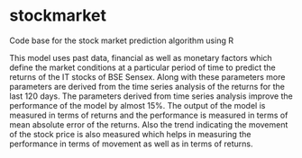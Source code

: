 # stockmarket

Code base for the stock market prediction algorithm using R

This model uses past data, financial as well as monetary factors which define the market conditions at a particular period of time to predict the returns of the IT stocks of BSE Sensex.
Along with these parameters more parameters are derived from the time series analysis of the returns for the last 120 days. The parameters derived from time series analysis improve the performance of the model by almost 15%.
The output of the model is measured in terms of returns and the performance is measured in terms of mean absolute error of the returns.
Also the trend indicating the movement of the stock price is also measured which helps in measuring the performance in terms of movement as well as in terms of returns.
